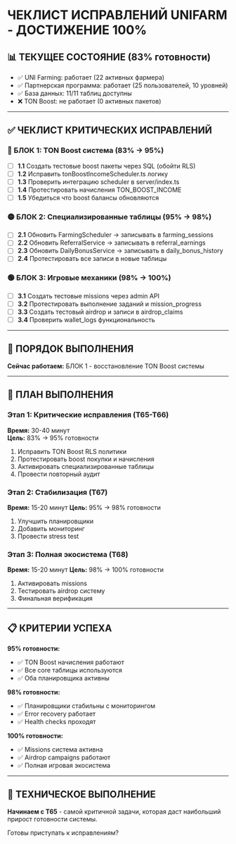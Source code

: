 # ЧЕКЛИСТ ИСПРАВЛЕНИЙ UNIFARM - ДОСТИЖЕНИЕ 100%

## 📊 ТЕКУЩЕЕ СОСТОЯНИЕ (83% готовности)
- ✅ UNI Farming: работает (22 активных фармера) 
- ✅ Партнерская программа: работает (25 пользователей, 10 уровней)
- ✅ База данных: 11/11 таблиц доступны
- ❌ TON Boost: не работает (0 активных пакетов)

---

## ✅ ЧЕКЛИСТ КРИТИЧЕСКИХ ИСПРАВЛЕНИЙ

### 🔴 БЛОК 1: TON Boost система (83% → 95%)
- [ ] **1.1** Создать тестовые boost пакеты через SQL (обойти RLS)
- [ ] **1.2** Исправить tonBoostIncomeScheduler.ts логику  
- [ ] **1.3** Проверить интеграцию scheduler в server/index.ts
- [ ] **1.4** Протестировать начисления TON_BOOST_INCOME
- [ ] **1.5** Убедиться что boost балансы обновляются

### 🟡 БЛОК 2: Специализированные таблицы (95% → 98%)
- [ ] **2.1** Обновить FarmingScheduler → записывать в farming_sessions
- [ ] **2.2** Обновить ReferralService → записывать в referral_earnings  
- [ ] **2.3** Обновить DailyBonusService → записывать в daily_bonus_history
- [ ] **2.4** Протестировать все записи в новые таблицы

### 🟢 БЛОК 3: Игровые механики (98% → 100%)
- [ ] **3.1** Создать тестовые missions через admin API
- [ ] **3.2** Протестировать выполнение заданий и mission_progress
- [ ] **3.3** Создать тестовый airdrop и записи в airdrop_claims
- [ ] **3.4** Проверить wallet_logs функциональность

---

## 🎯 ПОРЯДОК ВЫПОЛНЕНИЯ
**Сейчас работаем:** БЛОК 1 - восстановление TON Boost системы

---

## 🚀 ПЛАН ВЫПОЛНЕНИЯ

### Этап 1: Критические исправления (T65-T66)
**Время:** 30-40 минут  
**Цель:** 83% → 95% готовности

1. Исправить TON Boost RLS политики
2. Протестировать boost покупки и начисления
3. Активировать специализированные таблицы
4. Провести повторный аудит

### Этап 2: Стабилизация (T67)
**Время:** 15-20 минут
**Цель:** 95% → 98% готовности  

1. Улучшить планировщики
2. Добавить мониторинг
3. Провести stress test

### Этап 3: Полная экосистема (T68) 
**Время:** 15-20 минут
**Цель:** 98% → 100% готовности

1. Активировать missions
2. Тестировать airdrop систему
3. Финальная верификация

---

## 📋 КРИТЕРИИ УСПЕХА

**95% готовности:**
- ✅ TON Boost начисления работают
- ✅ Все core таблицы используются
- ✅ Оба планировщика активны

**98% готовности:**
- ✅ Планировщики стабильны с мониторингом
- ✅ Error recovery работает
- ✅ Health checks проходят

**100% готовности:**
- ✅ Missions система активна
- ✅ Airdrop campaigns работают  
- ✅ Полная игровая экосистема

---

## 🔧 ТЕХНИЧЕСКОЕ ВЫПОЛНЕНИЕ

**Начинаем с T65** - самой критичной задачи, которая даст наибольший прирост готовности системы.

Готовы приступать к исправлениям?
